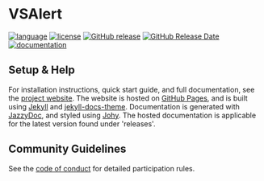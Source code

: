 # VSAlert

[![language](https://img.shields.io/badge/language-Objective--C-blue.svg)](https://developer.apple.com/library/content/documentation/Cocoa/Conceptual/ProgrammingWithObjectiveC/Introduction/Introduction.html)
[![license](https://img.shields.io/github/license/vsanthanam/vsalert.svg)](https://en.wikipedia.org/wiki/MIT_License)
[![GitHub release](https://img.shields.io/github/release/vsanthanam/VSAlert.svg)](https://github.com/vsanthanam/VSAlert/releases)
[![GitHub Release Date](https://img.shields.io/github/release-date/vsanthanam/VSAlert.svg)](https://github.com/vsanthanam/VSAlert/releases)
[![documentation](https://code.vsanthanam.com/VSAlert/Documentation/badge.svg)](https://code.vsanthanam.com/VSAlert/Documentation/)

## Setup & Help

For installation instructions, quick start guide, and full documentation, see the [project website](https://vsalert.vsanthanam.com).
The website is hosted on [GitHub Pages](https://pages.github.com), and is built using [Jekyll](https://jekyllrb.com) and [jekyll-docs-theme](https://github.com/vsanthanam/jekyll-docs-theme). Documentation is generated with [JazzyDoc](https://github.com/realm/jazzy), and styled using [Johy](https://github.com/HarshilShah/Jony).  The hosted documentation is applicable for the latest version found under 'releases'.

## Community Guidelines

See the [code of conduct](https://code.vsanthanam.com/VSAlert/CODE_OF_CONDUCT.html) for detailed participation rules.

